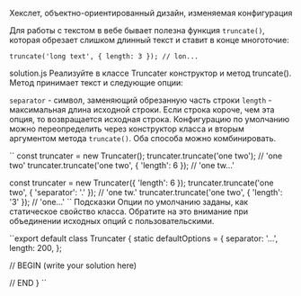 Хекслет, объектно-ориентированный дизайн, изменяемая конфигурация

Для работы с текстом в вебе бывает полезна функция `truncate()`, которая обрезает слишком длинный текст и ставит в конце многоточие:

`truncate('long text', { length: 3 }); // lon...`

solution.js
Реализуйте в классе Truncater конструктор и метод truncate(). Метод принимает текст и следующие опции:

`separator` - символ, заменяющий обрезанную часть строки
`length` - максимальная длина исходной строки. Если строка короче, чем эта опция, то возвращается исходная строка.
Конфигурацию по умолчанию можно переопределить через конструктор класса и вторым аргументом метода `truncate()`. Оба способа можно комбинировать.

``
const truncater = new Truncater();
truncater.truncate('one two'); // 'one two'
truncater.truncate('one two', { 'length': 6 }); // 'one tw...'

const truncater = new Truncater({ 'length': 6 });
truncater.truncate('one two', { 'separator': '.' }); // 'one tw.'
truncater.truncate('one two', { 'length': '3' }); // 'one...'
``
Подсказки
Опции по умолчанию заданы, как статическое свойство класса. Обратите на это внимание при объединении исходных опций с пользовательскими.

``export default class Truncater {
  static defaultOptions = {
    separator: '...',
    length: 200,
  };

  // BEGIN (write your solution here)

  // END
}
``
